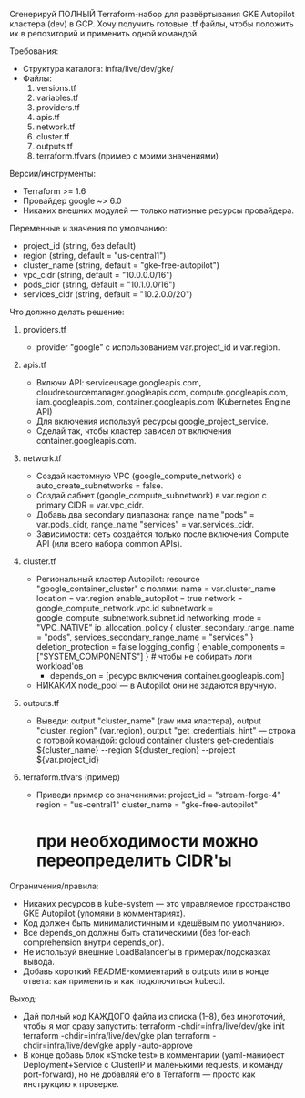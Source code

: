 Сгенерируй ПОЛНЫЙ Terraform-набор для развёртывания GKE Autopilot кластера (dev) в GCP. Хочу получить готовые .tf файлы, чтобы положить их в репозиторий и применить одной командой.

Требования:
- Структура каталога: infra/live/dev/gke/
- Файлы: 
  1) versions.tf
  2) variables.tf
  3) providers.tf
  4) apis.tf
  5) network.tf
  6) cluster.tf
  7) outputs.tf
  8) terraform.tfvars (пример с моими значениями)

Версии/инструменты:
- Terraform >= 1.6
- Провайдер google ~> 6.0
- Никаких внешних модулей — только нативные ресурсы провайдера.

Переменные и значения по умолчанию:
- project_id (string, без default)
- region (string, default = "us-central1")
- cluster_name (string, default = "gke-free-autopilot")
- vpc_cidr (string, default = "10.0.0.0/16")
- pods_cidr (string, default = "10.1.0.0/16")
- services_cidr (string, default = "10.2.0.0/20")

Что должно делать решение:

1) providers.tf
   - provider "google" с использованием var.project_id и var.region.

2) apis.tf
   - Включи API: 
     serviceusage.googleapis.com,
     cloudresourcemanager.googleapis.com,
     compute.googleapis.com,
     iam.googleapis.com,
     container.googleapis.com  (Kubernetes Engine API)
   - Для включения используй ресурсы google_project_service.
   - Сделай так, чтобы кластер зависел от включения container.googleapis.com.

3) network.tf
   - Создай кастомную VPC (google_compute_network) с auto_create_subnetworks = false.
   - Создай сабнет (google_compute_subnetwork) в var.region с primary CIDR = var.vpc_cidr.
   - Добавь два secondary диапазона: 
     range_name "pods" = var.pods_cidr,
     range_name "services" = var.services_cidr.
   - Зависимости: сеть создаётся только после включения Compute API (или всего набора common APIs).

4) cluster.tf
   - Региональный кластер Autopilot:
     resource "google_container_cluster" с полями:
       name              = var.cluster_name
       location          = var.region
       enable_autopilot  = true
       network           = google_compute_network.vpc.id
       subnetwork        = google_compute_subnetwork.subnet.id
       networking_mode   = "VPC_NATIVE"
       ip_allocation_policy { cluster_secondary_range_name = "pods", services_secondary_range_name = "services" }
       deletion_protection = false
       logging_config { enable_components = ["SYSTEM_COMPONENTS"] }  # чтобы не собирать логи workload'ов
     - depends_on = [ресурс включения container.googleapis.com]
   - НИКАКИХ node_pool — в Autopilot они не задаются вручную.

5) outputs.tf
   - Выведи:
     output "cluster_name" (raw имя кластера),
     output "cluster_region" (var.region),
     output "get_credentials_hint" — строка с готовой командой:
       gcloud container clusters get-credentials ${cluster_name} --region ${cluster_region} --project ${var.project_id}

6) terraform.tfvars (пример)
   - Приведи пример со значениями:
     project_id  = "stream-forge-4"
     region      = "us-central1"
     cluster_name = "gke-free-autopilot"
     # при необходимости можно переопределить CIDR'ы

Ограничения/правила:
- Никаких ресурсов в kube-system — это управляемое пространство GKE Autopilot (упомяни в комментариях).
- Код должен быть минималистичным и «дешёвым по умолчанию».
- Все depends_on должны быть статическими (без for-each comprehension внутри depends_on).
- Не используй внешние LoadBalancer'ы в примерах/подсказках вывода.
- Добавь короткий README-комментарий в outputs или в конце ответа: как применить и как подключиться kubectl.

Выход:
- Дай полный код КАЖДОГО файла из списка (1–8), без многоточий, чтобы я мог сразу запустить:
  terraform -chdir=infra/live/dev/gke init
  terraform -chdir=infra/live/dev/gke plan
  terraform -chdir=infra/live/dev/gke apply -auto-approve
- В конце добавь блок «Smoke test» в комментарии (yaml-манифест Deployment+Service c ClusterIP и маленькими requests, и команду port-forward), но не добавляй его в Terraform — просто как инструкцию к проверке.
